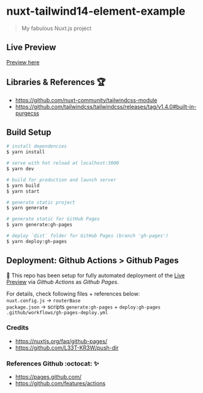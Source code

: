 # nuxt-tailwind14-element-example

> My fabulous Nuxt.js project

## Live Preview

[Preview here](https://hartmut-co-uk.github.io/nuxt-tailwind14-element-example/)

## Libraries & References :trophy:

- https://github.com/nuxt-community/tailwindcss-module
- https://github.com/tailwindcss/tailwindcss/releases/tag/v1.4.0#built-in-purgecss

## Build Setup

```bash
# install dependencies
$ yarn install

# serve with hot reload at localhost:3000
$ yarn dev

# build for production and launch server
$ yarn build
$ yarn start

# generate static project
$ yarn generate

# generate static for GitHub Pages
$ yarn generate:gh-pages

# deploy `dist` folder for GitHub Pages (branch 'gh-pages')
$ yarn deploy:gh-pages
```

## Deployment: Github Actions > Github Pages

:muscle: This repo has been setup for fully automated deployment of the [Live Preview](https://hartmut-co-uk.github.io/nuxt-vuex-persist-shared-mutations-example/) via *Github Actions* as *Github Pages*.

For details, check following files + references below:   
`nuxt.config.js` -> `routerBase`   
`package.json` -> scripts `generate:gh-pages` + `deploy:gh-pages`   
`.github/workflows/gh-pages-deploy.yml`   
   
### Credits

- https://nuxtjs.org/faq/github-pages/
- https://github.com/L33T-KR3W/push-dir

### References Github :octocat: :sparkles: 

- https://pages.github.com/   
- https://github.com/features/actions   
